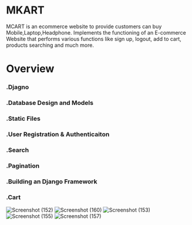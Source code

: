 # MKART
MCART is an ecommerce website to provide customers can buy Mobile,Laptop,Headphone.
Implements the functioning of an E-commerce Website that performs various functions like sign up, logout, add to cart, products searching and much more.
# Overview
### .Djagno 
### .Database Design and Models
### .Static Files
### .User Registration & Authenticaiton
### .Search
### .Pagination
### .Building an Django  Framework 
### .Cart
![Screenshot (152)](https://user-images.githubusercontent.com/112808009/194699876-7d1eeb55-fc34-483e-9805-21264543f368.png)
![Screenshot (160)](https://user-images.githubusercontent.com/112808009/194699883-81cccb94-d4a9-4688-99d2-1283485f70fe.png)
![Screenshot (153)](https://user-images.githubusercontent.com/112808009/194699895-f1b03b75-938f-4453-b375-2423adcf0eb1.png)
![Screenshot (155)](https://user-images.githubusercontent.com/112808009/194699896-c60c986c-5b5d-4607-bb47-1f195eec051c.png)
![Screenshot (157)](https://user-images.githubusercontent.com/112808009/194699901-bdfb4fc6-5088-46c2-9e91-4ecab21acbfe.png)

